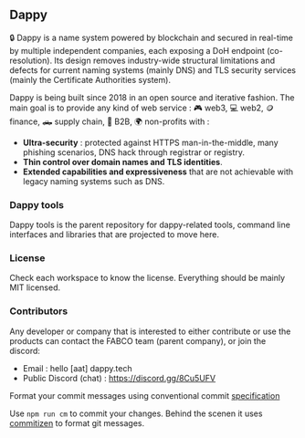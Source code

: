 ## Dappy

🔒 Dappy is a name system powered by blockchain and secured in real-time by multiple independent companies, each exposing a DoH endpoint (co-resolution). Its design removes industry-wide structural limitations and defects for current naming systems (mainly DNS) and TLS security services (mainly the Certificate Authorities system).

Dappy is being built since 2018 in an open source and iterative fashion. The main goal is to provide any kind of web service : 🎮 web3, 💻 web2, 🪙 finance, 🛻 supply chain, 🤝 B2B, 🌍 non-profits with :
- **Ultra-security** : protected against HTTPS man-in-the-middle, many phishing scenarios, DNS hack through registrar or registry.
- **Thin control over domain names and TLS identities**.
- **Extended capabilities and expressiveness** that are not achievable with legacy naming systems such as DNS.

### Dappy tools

Dappy tools is the parent repository for dappy-related tools, command line interfaces and libraries that are projected to move here.

### License

Check each workspace to know the license. Everything should be mainly MIT licensed.

### Contributors

Any developer or company that is interested to either contribute or use the products can contact the FABCO team (parent company), or join the discord:
- Email : hello [aat] dappy.tech
- Public Discord (chat) : https://discord.gg/8Cu5UFV

Format your commit messages using conventional commit [specification](https://www.conventionalcommits.org/en/v1.0.0-beta.2/#specification)

Use `npm run cm` to commit your changes. Behind the scenen it uses [commitizen](https://github.com/commitizen/cz-cli) to format git messages.
